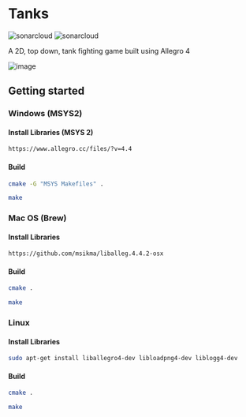 # Tanks
![sonarcloud](https://sonarcloud.io/api/project_badges/measure?project=alegemaate_Tanks&metric=code_smells)
![sonarcloud](https://sonarcloud.io/api/project_badges/measure?project=alegemaate_Tanks&metric=bugs)

A 2D, top down, tank fighting game built using Allegro 4


![image](https://user-images.githubusercontent.com/9920336/140231515-f7908323-4cda-44f5-91cb-4cbe48ccdb20.png)


## Getting started

### Windows (MSYS2)

#### Install Libraries (MSYS 2)

```bash
https://www.allegro.cc/files/?v=4.4
```

#### Build

```bash
cmake -G "MSYS Makefiles" .
```

```bash
make
```

### Mac OS (Brew)

#### Install Libraries

```bash
https://github.com/msikma/liballeg.4.4.2-osx
```

#### Build

```bash
cmake .
```

```bash
make
```

### Linux

#### Install Libraries

```bash
sudo apt-get install liballegro4-dev libloadpng4-dev liblogg4-dev
```

#### Build

```bash
cmake .
```

```bash
make
```
